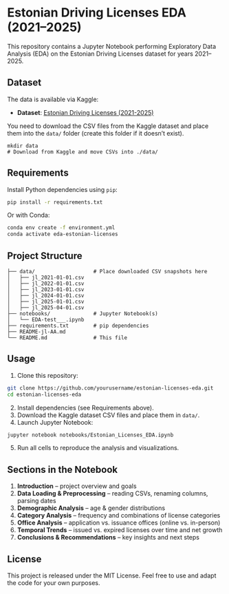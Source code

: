 # Estonian Driving Licenses EDA (2021–2025)

This repository contains a Jupyter Notebook performing Exploratory Data Analysis (EDA) on the Estonian Driving Licenses dataset for years 2021–2025.

## Dataset

The data is available via Kaggle:

- **Dataset**: [Estonian Driving Licenses (2021-2025)](https://www.kaggle.com/datasets/kayrahanozcan/estonian-driving-licenses-2021-2025/data)

You need to download the CSV files from the Kaggle dataset and place them into the `data/` folder (create this folder if it doesn’t exist).

```
mkdir data
# Download from Kaggle and move CSVs into ./data/
```

## Requirements

Install Python dependencies using `pip`:

```bash
pip install -r requirements.txt
```

Or with Conda:

```bash
conda env create -f environment.yml
conda activate eda-estonian-licenses
```

## Project Structure

```
├── data/                   # Place downloaded CSV snapshots here
│   ├── jl_2021-01-01.csv
│   ├── jl_2022-01-01.csv
│   ├── jl_2023-01-01.csv
│   ├── jl_2024-01-01.csv
│   ├── jl_2025-01-01.csv
│   ├── jl_2025-04-01.csv
├── notebooks/              # Jupyter Notebook(s)
│   └── EDA-test___.ipynb
├── requirements.txt        # pip dependencies
├── README-jl-AA.md    
└── README.md               # This file
```

## Usage

1. Clone this repository:
```bash
git clone https://github.com/yourusername/estonian-licenses-eda.git
cd estonian-licenses-eda
```
2. Install dependencies (see Requirements above).
3. Download the Kaggle dataset CSV files and place them in `data/`.
4. Launch Jupyter Notebook:
```bash
jupyter notebook notebooks/Estonian_Licenses_EDA.ipynb
```
5. Run all cells to reproduce the analysis and visualizations.

## Sections in the Notebook

1. **Introduction** – project overview and goals
2. **Data Loading & Preprocessing** – reading CSVs, renaming columns, parsing dates
3. **Demographic Analysis** – age & gender distributions
4. **Category Analysis** – frequency and combinations of license categories
5. **Office Analysis** – application vs. issuance offices (online vs. in-person)
6. **Temporal Trends** – issued vs. expired licenses over time and net growth
7. **Conclusions & Recommendations** – key insights and next steps

## License

This project is released under the MIT License. Feel free to use and adapt the code for your own purposes.

